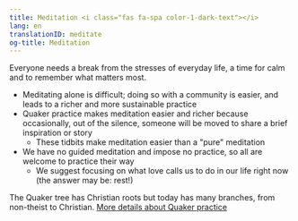 ```yaml
---
title: Meditation <i class="fas fa-spa color-1-dark-text"></i>
lang: en
translationID: meditate
og-title: Meditation
---
```

Everyone needs a break from the stresses of everyday life, a time for calm and to remember what matters most.

* Meditating alone is difficult; doing so with a community is easier, and leads to a richer and more sustainable practice
* Quaker practice makes meditation easier and richer because occasionally, out of the silence, someone will be moved to share a brief inspiration or story
  * These tidbits make meditation easier than a "pure" meditation
* We have no guided meditation and impose no practice, so all are welcome to practice their way
  * We suggest focusing on what love calls us to do in our life right now (the answer may be: rest!)

The Quaker tree has Christian roots but today has many branches, from non-theist to Christian. [More details about Quaker practice](/about) 
